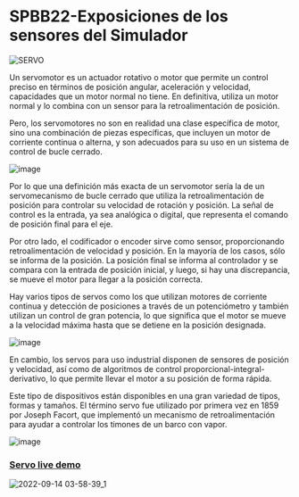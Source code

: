 # SPBB22-Exposiciones de los sensores del Simulador

![SERVO](https://images.cooltext.com/5620229.gif)

Un servomotor es un actuador rotativo o motor que permite un control preciso en términos de posición angular, aceleración y velocidad, capacidades que un motor normal no tiene. En definitiva, utiliza un motor normal y lo combina con un sensor para la retroalimentación de posición.

Pero, los servomotores no son en realidad una clase específica de motor, sino una combinación de piezas específicas, que incluyen un motor de corriente continua o alterna, y son adecuados para su uso en un sistema de control de bucle cerrado.


![image](https://user-images.githubusercontent.com/81411699/191141213-82cdf2d3-ec8d-4db7-9df8-05af9feb9d0e.png)

Por lo que una definición más exacta de un servomotor sería la de un servomecanismo de bucle cerrado que utiliza la retroalimentación de posición para controlar su velocidad de rotación y posición. La señal de control es la entrada, ya sea analógica o digital, que representa el comando de posición final para el eje.

Por otro lado, el codificador o encoder sirve como sensor, proporcionando retroalimentación de velocidad y posición. En la mayoría de los casos, sólo se informa de la posición. La posición final se informa al controlador y se compara con la entrada de posición inicial, y luego, si hay una discrepancia, se mueve el motor para llegar a la posición correcta.

Hay varios tipos de servos como los que utilizan motores de corriente continua y detección de posiciones a través de un potenciómetro y también utilizan un control de gran potencia, lo que significa que el motor se mueve a la velocidad máxima hasta que se detiene en la posición designada.

![image](https://user-images.githubusercontent.com/81411699/191632436-83dfd2cc-b08c-48b1-8ead-593afcd891dc.png)

En cambio, los servos para uso industrial disponen de sensores de posición y velocidad, así como de algoritmos de control proporcional-integral-derivativo, lo que permite llevar el motor a su posición de forma rápida.

Este tipo de dispositivos están disponibles en una gran variedad de tipos, formas y tamaños. El término servo fue utilizado por primera vez en 1859 por Joseph Facort, que implementó un mecanismo de retroalimentación para ayudar a controlar los timones de un barco con vapor.

![image](https://user-images.githubusercontent.com/81411699/191139491-6b0461f6-eb22-40f2-9cd8-c30fb9d0c56e.png)

### [Servo live demo](https://wokwi.com/projects/342100078704460371)

![2022-09-14 03-58-39_1](https://user-images.githubusercontent.com/81411699/190139171-79c74d3e-7624-48f3-998d-9a04b40374a9.gif)
